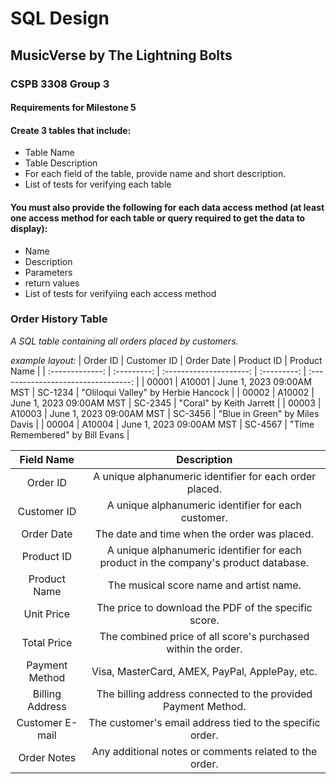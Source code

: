 # SQL Design
## MusicVerse by The Lightning Bolts
### CSPB 3308 Group 3

#### Requirements for Milestone 5
#### Create 3 tables that include:
+ Table Name
+ Table Description
+ For each field of the table, provide name and short description.
+ List of tests for verifying each table

#### You must also provide the following for each data access method (at least one access method for each table or query required to get the data to display):
+ Name
+ Description
+ Parameters
+ return values
+ List of tests for verifyiing each access method

### Order History Table
*A SQL table containing all orders placed by customers.*

*example layout:*
| Order ID        | Customer ID | Order Date               | Product ID  | Product Name                        |
| :-------------: | :---------: | :---------------------:  | :---------: | :---------------------------------: |
| 00001           | A10001      | June 1, 2023 09:00AM MST | SC-1234     | "Oliloqui Valley" by Herbie Hancock |
| 00002           | A10002      | June 1, 2023 09:00AM MST | SC-2345     | "Coral" by Keith Jarrett            |
| 00003           | A10003      | June 1, 2023 09:00AM MST | SC-3456     | "Blue in Green" by Miles Davis      |
| 00004           | A10004      | June 1, 2023 09:00AM MST | SC-4567     | "Time Remembered" by Bill Evans     |

| Field Name       | Description                                                                          |
| :--------------: | :-------------------------------------------------------------:                      |
| Order ID         | A unique alphanumeric identifier for each order placed.                              | 
| Customer ID      | A unique alphanumeric identifier for each customer.                                  | 
| Order Date       | The date and time when the order was placed.                                         | 
| Product ID       | A unique alphanumeric identifier for each product in the company's product database. |
| Product Name     | The musical score name and artist name.                                              |
| Unit Price       | The price to download the PDF of the specific score.                                 |
| Total Price      | The combined price of all score's purchased within the order.                        |
| Payment Method   | Visa, MasterCard, AMEX, PayPal, ApplePay, etc.                                       |
| Billing Address  | The billing address connected to the provided Payment Method.                        |
| Customer E-mail  | The customer's email address tied to the specific order.                             |
| Order Notes      | Any additional notes or comments related to the order.                               |
